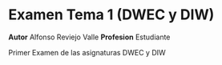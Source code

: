 # Examen Tema 1 (DWEC y DIW)

**Autor** Alfonso Reviejo Valle
**Profesion** Estudiante

Primer Examen de las asignaturas DWEC y DIW